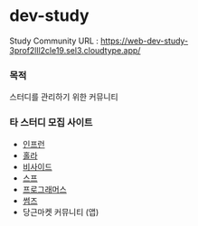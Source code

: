 # dev-study
Study Community
URL : https://web-dev-study-3prof2lll2cle19.sel3.cloudtype.app/

### 목적
스터디를 관리하기 위한 커뮤니티

### 타 스터디 모집 사이트
- [인프런](https://www.inflearn.com/community/studies)
- [홀라](https://holaworld.io/)
- [비사이드](https://bside.best/)
- [스프](https://soup.pw/)
- [프로그래머스](https://community.programmers.co.kr/study)
- [썸즈](https://thumbs.co.kr/)
- 당근마켓 커뮤니티 (앱)
